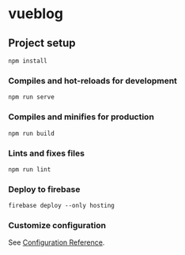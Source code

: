 # vueblog

## Project setup
```
npm install
```

### Compiles and hot-reloads for development
```
npm run serve
```

### Compiles and minifies for production
```
npm run build
```

### Lints and fixes files
```
npm run lint
```

### Deploy to firebase
```
firebase deploy --only hosting
```


### Customize configuration
See [Configuration Reference](https://cli.vuejs.org/config/).
